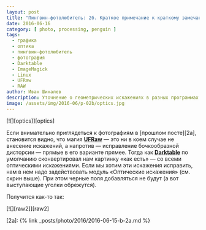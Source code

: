 ```yaml
---
layout: post
title: "Пингвин-фотолюбитель: 2б. Краткое примечание к краткому замечанию"
date: 2016-06-16
category: [ photo, processing, penguin ]
tags:
  - графика
  - оптика
  - пингвин-фотолюбитель
  - фотография
  - Darktable
  - ImageMagick
  - Linux
  - UFRaw
  - RAW
author: Иван Шихалев
description: Уточнение о геометрических искажениях в разных программах
image: /assets/img/2016-06/p-02b/optics.jpg
---
```

<div class="center-box">
[![][optics]][optics]
</div>

Если внимательно приглядеться к фотографиям в [прошлом посте][2a], становится видно, что магия **[UFRaw][ufraw]** —
это ни в коем случае не внесение искажений, а напротив — исправление бочкообразной дисторсии — прямые в его варианте
прямее. Тогда как **[Darktable][darktable]** по умолчанию сконвертировал нам картинку «как есть» — со всеми оптическими
искажениями. Если мы хотим эти искажения исправить, нам в нем надо задействовать модуль «Оптические искажения»
(см. скрин выше). При этом черные поля добавляться не будут (а вот выступающие уголки обрежутся).

<!--more-->

Получится как-то так:

<div class="center-box">
[![][raw2]][raw2]
</div>



[ufraw]: http://ufraw.sourceforge.net/
[darktable]: https://www.darktable.org/

[2a]: {% link _posts/photo/2016/2016-06-15-b-2a.md %}

[optics]: /assets/img/2016-06/p-02b/optics.jpg
[raw2]: /assets/img/2016-06/p-02b/raw2.jpg

